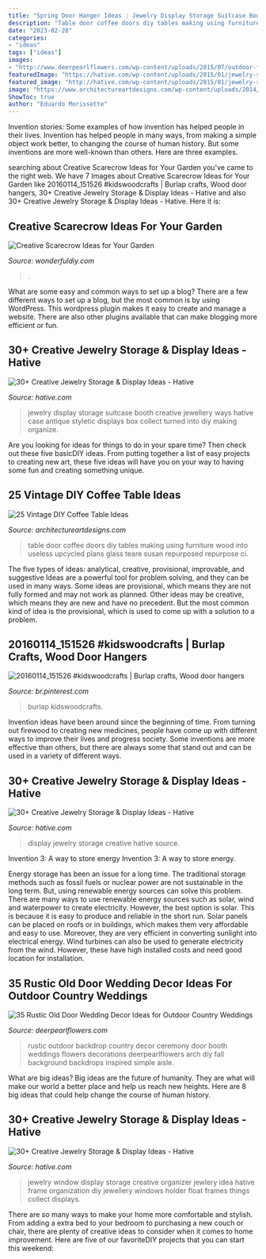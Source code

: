 ```yaml
---
title: "Spring Door Hanger Ideas : Jewelry Display Storage Suitcase Booth Creative Jewellery Ways Hative Case Antique Styletic Displays Box Collect Turned Into Diy Making Organize"
description: "Table door coffee doors diy tables making using furniture wood into useless upcycled plans glass teare susan repurposed repurpose ci"
date: "2023-02-28"
categories:
- "ideas"
tags: ["ideas"]
images:
- "http://www.deerpearlflowers.com/wp-content/uploads/2015/07/outdoor-fall-rustic-ceremony-backdrop.jpg"
featuredImage: "https://hative.com/wp-content/uploads/2015/01/jewelry-storage-display-ideas/22-jewelry-storage-display-ideas.jpg"
featured_image: "http://hative.com/wp-content/uploads/2015/01/jewelry-storage-display-ideas/7-old-window-jewlery-organizer.jpg"
image: "https://www.architectureartdesigns.com/wp-content/uploads/2014/01/2241.jpg"
ShowToc: true
author: "Eduardo Morissette"
---
```



Invention stories: Some examples of how invention has helped people in their lives.
Invention has helped people in many ways, from making a simple object work better, to changing the course of human history. But some inventions are more well-known than others. Here are three examples.

	

		
searching about Creative Scarecrow Ideas for Your Garden you've came to the right web. We have 7 Images about Creative Scarecrow Ideas for Your Garden like 20160114_151526 #kidswoodcrafts | Burlap crafts, Wood door hangers, 30+ Creative Jewelry Storage &amp; Display Ideas - Hative and also 30+ Creative Jewelry Storage &amp; Display Ideas - Hative. Here it is:
		
    
## Creative Scarecrow Ideas For Your Garden

<img loading=lazy src="https://cdn.wonderfuldiy.com/wp-content/uploads/2017/06/Sun-hat-scarecrow-door-wreath.jpg" onerror="this.onerror=null;this.src='https://tse2.mm.bing.net/th?id=OIP.lvSZ3ddyLnqQafZraoYTPQHaJ4&amp;pid=15.1';" alt="Creative Scarecrow Ideas for Your Garden">

_Source: wonderfuldiy.com_

>. 

	

What are some easy and common ways to set up a blog?
There are a few different ways to set up a blog, but the most common is by using WordPress. This wordpress plugin makes it easy to create and manage a website. There are also other plugins available that can make blogging more efficient or fun.

    
## 30+ Creative Jewelry Storage &amp; Display Ideas - Hative

<img loading=lazy src="http://hative.com/wp-content/uploads/2015/01/jewelry-storage-display-ideas/35-vintage-suitcase-jewelry-storage.jpg" onerror="this.onerror=null;this.src='https://tse3.mm.bing.net/th?id=OIP.-n6g8CTWpb8rThBtSNvKlAHaJ4&amp;pid=15.1';" alt="30+ Creative Jewelry Storage &amp; Display Ideas - Hative">

_Source: hative.com_

>jewelry display storage suitcase booth creative jewellery ways hative case antique styletic displays box collect turned into diy making organize. 

	

Are you looking for ideas for things to do in your spare time? Then check out these five basicDIY ideas. From putting together a list of easy projects to creating new art, these five ideas will have you on your way to having some fun and creating something unique.

    
## 25 Vintage DIY Coffee Table Ideas

<img loading=lazy src="https://www.architectureartdesigns.com/wp-content/uploads/2014/01/2241.jpg" onerror="this.onerror=null;this.src='https://tse2.mm.bing.net/th?id=OIP.Tnwfo1PMh76llenZGcE-wgHaJ3&amp;pid=15.1';" alt="25 Vintage DIY Coffee Table Ideas">

_Source: architectureartdesigns.com_

>table door coffee doors diy tables making using furniture wood into useless upcycled plans glass teare susan repurposed repurpose ci. 

	

The five types of ideas: analytical, creative, provisional, improvable, and suggestive
Ideas are a powerful tool for problem solving, and they can be used in many ways. Some ideas are provisional, which means they are not fully formed and may not work as planned. Other ideas may be creative, which means they are new and have no precedent. But the most common kind of idea is the provisional, which is used to come up with a solution to a problem.

    
## 20160114_151526 #kidswoodcrafts | Burlap Crafts, Wood Door Hangers

<img loading=lazy src="https://i.pinimg.com/736x/9b/60/7b/9b607b1557ebd2393555c56ca6ef7b1a.jpg" onerror="this.onerror=null;this.src='https://tse2.mm.bing.net/th?id=OIP.-K3PU6FnWmNBTWGIWjKh8wHaNJ&amp;pid=15.1';" alt="20160114_151526 #kidswoodcrafts | Burlap crafts, Wood door hangers">

_Source: br.pinterest.com_

>burlap kidswoodcrafts. 

	

Invention ideas have been around since the beginning of time. From turning out firewood to creating new medicines, people have come up with different ways to improve their lives and progress society. Some inventions are more effective than others, but there are always some that stand out and can be used in a variety of different ways.

    
## 30+ Creative Jewelry Storage &amp; Display Ideas - Hative

<img loading=lazy src="https://hative.com/wp-content/uploads/2015/01/jewelry-storage-display-ideas/22-jewelry-storage-display-ideas.jpg" onerror="this.onerror=null;this.src='https://tse2.mm.bing.net/th?id=OIP.QTYojMsHxAUaXdXwJ7jSrwHaLK&amp;pid=15.1';" alt="30+ Creative Jewelry Storage &amp; Display Ideas - Hative">

_Source: hative.com_

>display jewelry storage creative hative source. 

	

Invention 3: A way to store energy
Invention 3: A way to store energy. 

Energy storage has been an issue for a long time. The traditional storage methods such as fossil fuels or nuclear power are not sustainable in the long term. 
But, using renewable energy sources can solve this problem. 
There are many ways to use renewable energy sources such as solar, wind and waterpower to create electricity. However, the best option is solar. This is because it is easy to produce and reliable in the short run. 
Solar panels can be placed on roofs or in buildings, which makes them very affordable and easy to use. Moreover, they are very efficient in converting sunlight into electrical energy. 
 Wind turbines can also be used to generate electricity from the wind. However, these have high installed costs and need good location for installation.

    
## 35 Rustic Old Door Wedding Decor Ideas For Outdoor Country Weddings

<img loading=lazy src="http://www.deerpearlflowers.com/wp-content/uploads/2015/07/outdoor-fall-rustic-ceremony-backdrop.jpg" onerror="this.onerror=null;this.src='https://tse3.mm.bing.net/th?id=OIP.XIradTn0F9Ab_paRQA6ZAQHaLJ&amp;pid=15.1';" alt="35 Rustic Old Door Wedding Decor Ideas for Outdoor Country Weddings">

_Source: deerpearlflowers.com_

>rustic outdoor backdrop country decor ceremony door booth weddings flowers decorations deerpearlflowers arch diy fall background backdrops inspired simple aisle. 

	

What are big ideas?
Big ideas are the future of humanity. They are what will make our world a better place and help us reach new heights. Here are 8 big ideas that could help change the course of human history.

    
## 30+ Creative Jewelry Storage &amp; Display Ideas - Hative

<img loading=lazy src="http://hative.com/wp-content/uploads/2015/01/jewelry-storage-display-ideas/7-old-window-jewlery-organizer.jpg" onerror="this.onerror=null;this.src='https://tse3.mm.bing.net/th?id=OIP.xKrukaXhNGuixr3g9MZL6wHaLy&amp;pid=15.1';" alt="30+ Creative Jewelry Storage &amp; Display Ideas - Hative">

_Source: hative.com_

>jewelry window display storage creative organizer jewlery idea hative frame organization diy jewellery windows holder float frames things collect displays. 

	

There are so many ways to make your home more comfortable and stylish. From adding a extra bed to your bedroom to purchasing a new couch or chair, there are plenty of creative ideas to consider when it comes to home improvement. Here are five of our favoriteDIY projects that you can start this weekend: 

